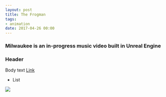 ```yaml
---
layout: post
title: The Frogman
tags:
- animation
date: 2017-04-26 00:00
---
```


<!-- VIDEO Thumbnail
<iframe src="https://player.vimeo.com/video/167897879" width="640" height="360" frameborder="0" webkitallowfullscreen mozallowfullscreen allowfullscreen></iframe>
-->

<!-- IMAGE Thumbnail
![](/blog/assets/kindlers/levelExample02.gif)
-->


### Milwaukee is an in-progress music video built in Unreal Engine
<!--more-->

### Header

Body text [Link](url)

* List

![](image/url)
